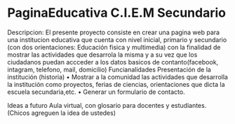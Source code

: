 # PaginaEducativa C.I.E.M Secundario

Descripcion: 
El presente proyecto consiste en crear una pagina web para una institucion educativa que cuenta con nivel inicial, primario y secundario (con dos orientaciones: Educación fisica y multimedia) con la finalidad de mostrar las actividades que desarrola la misma y a su vez que los ciudadanos puedan accceder a los datos basicos de contanto(facebook, intagram, telefono, mail, domicilio)
Funcianalidades
    Presentación de la institución (historia) 
•	Mostrar a la comunidad las actividades que desarrolla la institución como proyectos, ferias de ciencias, orientaciones que dicta la escuela secundaria,etc.
•	Generar un formulario de contacto.

Ideas a futuro
    Aula virtual, con glosario para docentes y estudiantes. (Chicos agreguen la idea de ustedes)



